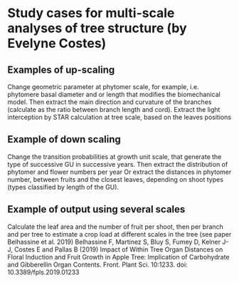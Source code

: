 
# Study cases for multi-scale analyses of tree structure (by Evelyne Costes)

## Examples of up-scaling

Change geometric parameter at phytomer scale, for example, i.e. phytomere basal diameter and or length that modifies the biomechanical model.
Then extract the main direction and curvature of the branches (calculate as the ratio between branch length and cord).
Extract the light interception by STAR calculation at tree scale, based on the leaves positions

## Example of down scaling

Change the transition probabilities at growth unit scale, that generate the type of successive GU in successive years.
Then extract the distribution of phytomer and flower numbers per year
Or extract the distances in phytomer number, between fruits and the closest leaves, depending on shoot types (types classified by length of the GU).

## Example of output using several scales

Calculate the leaf area and the number of fruit per shoot, then per branch and per tree to estimate a crop load at different scales in the tree (see paper Belhassine et al. 2019)
Belhassine F, Martinez S, Bluy S, Fumey D, Kelner J-J, Costes E and Pallas B (2019) Impact of Within Tree Organ Distances on Floral Induction and Fruit Growth in Apple Tree: Implication of Carbohydrate and Gibberellin Organ Contents. Front. Plant Sci. 10:1233. doi: 10.3389/fpls.2019.01233
